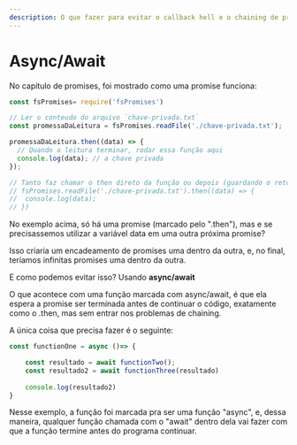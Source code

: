 ```yaml
---
description: O que fazer para evitar o callback hell e o chaining de promises?
---
```


# Async/Await

No capítulo de promises, foi mostrado como uma promise funciona:

```javascript
const fsPromises= require('fsPromises')

// Ler o conteudo do arquivo `chave-privada.txt`
const promessaDaLeitura = fsPromises.readFile('./chave-privada.txt');

promessaDaLeitura.then((data) => {
  // Quando a leitura terminar, rodar essa função aqui
  console.log(data); // a chave privada
});

// Tanto faz chamar o then direto da função ou depois (guardando o retorno da função em uma variavel)
// fsPromises.readFile('./chave-privada.txt').then((data) => {
//  console.log(data);
// })
```

No exemplo acima, só há uma promise \(marcado pelo ".then"\), mas e se precisassemos utilizar a variável data em uma  outra próxima promise?

Isso criaria um encadeamento de promises uma dentro da outra, e, no final, teríamos infinitas promises uma dentro da outra.

E como podemos evitar isso? Usando **async/await**

O que acontece com uma função marcada com async/await, é que ela espera a promise ser terminada antes de continuar o código, exatamente como o .then, mas sem entrar nos problemas de chaining.

A única coisa que precisa fazer é o seguinte:

```javascript
const functionOne = async ()=> {

    const resultado = await functionTwo();
    const resultado2 = await functionThree(resultado) 
    
    console.log(resultado2)
}
```

Nesse exemplo, a função foi marcada pra ser uma função "async", e, dessa maneira, qualquer função chamada com o "await" dentro dela vai fazer com que a função termine antes do programa continuar.

